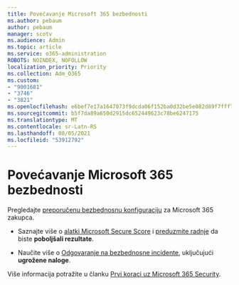 ```yaml
---
title: Povećavanje Microsoft 365 bezbednosti
ms.author: pebaum
author: pebaum
manager: scotv
ms.audience: Admin
ms.topic: article
ms.service: o365-administration
ROBOTS: NOINDEX, NOFOLLOW
localization_priority: Priority
ms.collection: Adm_O365
ms.custom:
- "9001681"
- "3746"
- "3821"
ms.openlocfilehash: e6bef7e17a1647073f9dcda06f152ba0d32be5e082d89f7fff714561babeacff
ms.sourcegitcommit: b5f7da89a650d2915dc652449623c78be6247175
ms.translationtype: MT
ms.contentlocale: sr-Latn-RS
ms.lasthandoff: 08/05/2021
ms.locfileid: "53912792"
---
```

# <a name="increase-microsoft-365-security"></a>Povećavanje Microsoft 365 bezbednosti

Pregledajte [preporučenu bezbednosnu konfiguraciju](https://docs.microsoft.com/microsoft-365/security/office-365-security/tenant-wide-setup-for-increased-security?view=o365-worldwide) za Microsoft 365 zakupca.

- Saznajte više o [alatki Microsoft Secure Score](https://docs.microsoft.com/microsoft-365/security/mtp/microsoft-secure-score?view=o365-worldwide) i [preduzmite radnje](https://docs.microsoft.com/microsoft-365/security/mtp/microsoft-secure-score?view=o365-worldwide#take-action-to-improve-your-score) da biste **poboljšali rezultate**.

- Naučite više o [Odgovaranje na bezbednosne incidente](https://docs.microsoft.com/microsoft-365/security/office-365-security/office365-security-incident-response-overview?view=o365-worldwide), uključujući **ugrožene naloge**.

Više informacija potražite u članku [Prvi koraci uz Microsoft 365 Security](https://docs.microsoft.com/microsoft-365/security/office-365-security/security-roadmap?view=o365-worldwide). 
